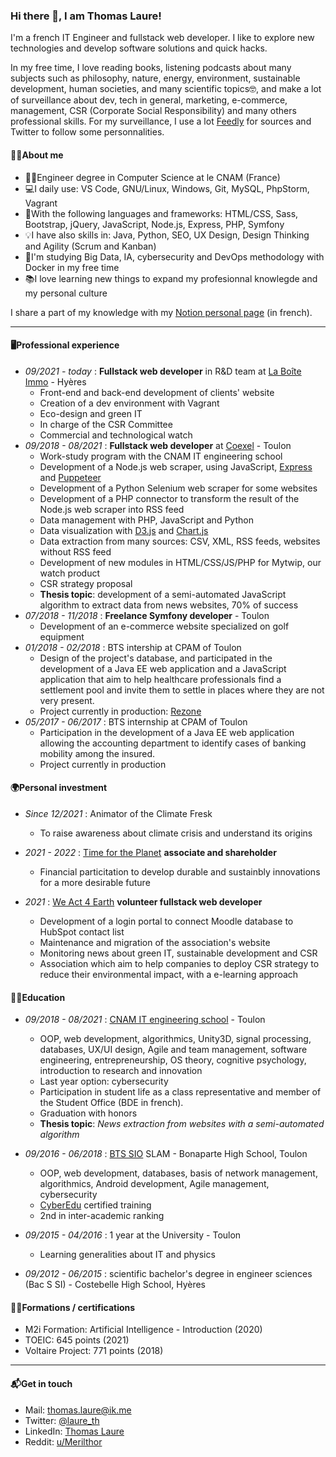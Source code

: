 ### Hi there 👋, I am Thomas Laure!

I'm a french IT Engineer and fullstack web developer. I like to explore new technologies and develop software solutions and quick hacks.

In my free time, I love reading books, listening podcasts about many subjects such as philosophy, nature, energy, environment, sustainable development, human societies, and many scientific topics🤓, and make a lot of surveillance about dev, tech in general, marketing, e-commerce, management, CSR (Corporate Social Responsibility) and many others professional skills.
For my surveillance, I use a lot [Feedly](https://feedly.com) for sources and Twitter to follow some personnalities.

#### 🐱‍💻About me
- 👨‍🎓Engineer degree in Computer Science at le CNAM (France)
- 💻I daily use: VS Code, GNU/Linux, Windows, Git, MySQL, PhpStorm, Vagrant
- 🧰With the following languages and frameworks: HTML/CSS, Sass, Bootstrap, jQuery, JavaScript, Node.js, Express, PHP, Symfony
- 💡I have also skills in: Java, Python, SEO, UX Design, Design Thinking and Agility (Scrum and Kanban)
- 🌱I'm studying Big Data, IA, cybersecurity and DevOps methodology with Docker in my free time
- 📚I love learning new things to expand my profesionnal knowlegde and my personal culture

I share a part of my knowledge with my [Notion personal page](https://www.notion.so/thomaslaure/Cours-90dd3c4539aa454db265b246eafc46d2) (in french).

---

#### 🖥️Professional experience
- *09/2021 - today* : **Fullstack web developer** in R&D team at [La Boîte Immo](https://www.la-boite-immo.com/) - Hyères
  - Front-end and back-end development of clients' website
  - Creation of a dev environment with Vagrant
  - Eco-design and green IT
  - In charge of the CSR Committee
  - Commercial and technological watch
- *09/2018 - 08/2021* : **Fullstack web developer** at [Coexel](https://www.coexel.com/) - Toulon
  - Work-study program with the CNAM IT engineering school
  - Development of a Node.js web scraper, using JavaScript, [Express](https://expressjs.com/) and [Puppeteer](https://developers.google.com/web/tools/puppeteer/)
  - Development of a Python Selenium web scraper for some websites
  - Development of a PHP connector to transform the result of the Node.js web scraper into RSS feed
  - Data management with PHP, JavaScript and Python
  - Data visualization with [D3.js](https://d3js.org/) and [Chart.js](https://www.chartjs.org/)
  - Data extraction from many sources: CSV, XML, RSS feeds, websites without RSS feed
  - Development of new modules in HTML/CSS/JS/PHP for Mytwip, our watch product
  - CSR strategy proposal
  - **Thesis topic**: development of a semi-automated JavaScript algorithm to extract data from news websites, 70% of success
- *07/2018 - 11/2018* : **Freelance Symfony developer** - Toulon
  - Development of an e-commerce website specialized on golf equipment
- *01/2018 - 02/2018* : BTS intership at CPAM of Toulon
  - Design of the project's database, and participated in the development of a Java EE web application and a JavaScript application that aim to help healthcare professionals find a settlement pool and invite them to settle in places where they are not very present.
  - Project currently in production: [Rezone](https://rezone.ameli.fr/rezone/)
- *05/2017 - 06/2017* : BTS internship at CPAM of Toulon
  - Participation in the development of a Java EE web application allowing the accounting department to identify cases of banking mobility among the insured.
  - Project currently in production

#### 🌍Personal investment

- *Since 12/2021* : Animator of the Climate Fresk
  - To raise awareness about climate crisis and understand its origins

- *2021 - 2022* : [Time for the Planet](https://www.time-planet.com/en) **associate and shareholder**
  - Financial particitation to develop durable and sustainbly innovations for a more desirable future

- *2021* : [We Act 4 Earth](https://weact4earth.fr/) **volunteer fullstack web developer**
  - Development of a login portal to connect Moodle database to HubSpot contact list
  - Maintenance and migration of the association's website
  - Monitoring news about green IT, sustainable development and CSR
  - Association which aim to help companies to deploy CSR strategy to reduce their environmental impact, with a e-learning approach

#### 👨‍🎓Education

- *09/2018 - 08/2021* : [CNAM IT engineering school](https://formation.cnam.fr/rechercher-par-discipline/ingenieur-e-informatique-et-multimedia-technologies-du-jeu-video-et-systemes-interactifs-1275873.kjsp) - Toulon
  - OOP, web development, algorithmics, Unity3D, signal processing, databases, UX/UI design, Agile and team management, software engineering, entrepreneurship, OS theory, cognitive psychology, introduction to research and innovation
  - Last year option: cybersecurity
  - Participation in student life as a class representative and member of the Student Office (BDE in french).
  - Graduation with honors
  - **Thesis topic**: *News extraction from websites with a semi-automated algorithm*

- *09/2016 - 06/2018* : [BTS SIO](https://bts-sio.lyc-bonaparte.fr/) SLAM - Bonaparte High School, Toulon
  - OOP, web development, databases, basis of network management, algorithmics, Android development, Agile management, cybersecurity
  - [CyberEdu](https://www.cyberedu.fr/pages/label-2019-001/) certified training
  - 2nd in inter-academic ranking

- *09/2015 - 04/2016* : 1 year at the University - Toulon
  - Learning generalities about IT and physics

- *09/2012 - 06/2015* : scientific bachelor's degree in engineer sciences (Bac S SI) - Costebelle High School, Hyères

#### 👨‍💻Formations / certifications

- M2i Formation: Artificial Intelligence - Introduction (2020)
- TOEIC: 645 points (2021)
- Voltaire Project: 771 points (2018)

---

#### 📬Get in touch
- Mail: thomas.laure@ik.me
- Twitter: [@laure_th](https://twitter.com/laure_th)
- LinkedIn: [Thomas Laure](https://www.linkedin.com/in/thomas-laure-ingenieur-developpeur-web/)
- Reddit: [u/Merilthor](https://www.reddit.com/user/Merilthor)
